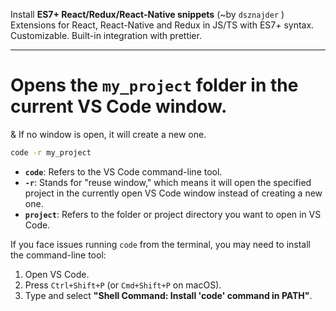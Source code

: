 
Install **ES7+ React/Redux/React-Native snippets** (~by `dsznajder` ) Extensions for React, React-Native and Redux in JS/TS with ES7+ syntax. Customizable. Built-in integration with prettier.


---

# Opens the `my_project` folder in the current VS Code window. 
& If no window is open, it will create a new one.

```bash
code -r my_project
```

- **`code`**: Refers to the VS Code command-line tool.
- **`-r`**: Stands for "reuse window," which means it will open the specified project in the currently open VS Code window instead of creating a new one.
- **`project`**: Refers to the folder or project directory you want to open in VS Code.

If you face issues running `code` from the terminal, you may need to install the command-line tool:

1. Open VS Code.
2. Press `Ctrl+Shift+P` (or `Cmd+Shift+P` on macOS).
3. Type and select **"Shell Command: Install 'code' command in PATH"**.